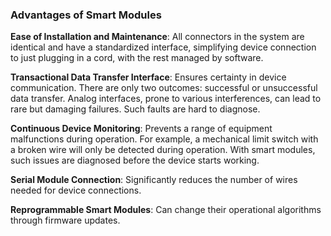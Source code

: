 ### Advantages of Smart Modules

**Ease of Installation and Maintenance**: All connectors in the system are identical and have a standardized interface,
simplifying device connection to just plugging in a cord, with the rest managed by software.

**Transactional Data Transfer Interface**: Ensures certainty in device communication. There are only two outcomes:
successful or unsuccessful data transfer. Analog interfaces, prone to various interferences, can lead to rare but
damaging failures. Such faults are hard to diagnose.

**Continuous Device Monitoring**: Prevents a range of equipment malfunctions during operation. For example, a mechanical
limit switch with a broken wire will only be detected during operation. With smart modules, such issues are diagnosed
before the device starts working.

**Serial Module Connection**: Significantly reduces the number of wires needed for device connections.

**Reprogrammable Smart Modules**: Can change their operational algorithms through firmware updates.
